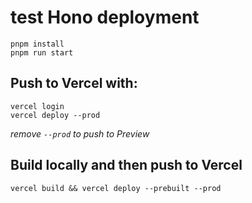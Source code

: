 # test Hono deployment

```
pnpm install
pnpm run start
```

## Push to Vercel with:

```
vercel login
vercel deploy --prod
```

_remove `--prod` to push to Preview_

## Build locally and then push to Vercel

```
vercel build && vercel deploy --prebuilt --prod
```
